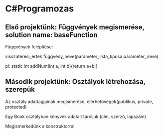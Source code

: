 # C#Programozas

## Első projektünk: Függvények megismerése, solution name: baseFunction

Függvények felépítése:

visszatérési_érték függvény_neve(paraméter_lista_tipusa paraméter_neve)

pl: static int addNum(int a, int b){return a+b;}



## Második projektünk: Osztályok létrehozása, szerepük

Az osztály adattagjainak megismerése, elérhetőségek(publikus, private, protected)

Egy Book osztályban könyvek adatait tároljuk (cím, szerző, lapszám)

Megismerkedünk a konstruktorral




